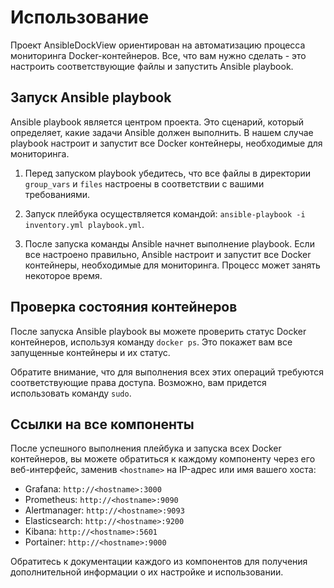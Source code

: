 # Использование

Проект AnsibleDockView ориентирован на автоматизацию процесса мониторинга Docker-контейнеров. Все, что вам нужно сделать - это настроить соответствующие файлы и запустить Ansible playbook.

## Запуск Ansible playbook

Ansible playbook является центром проекта. Это сценарий, который определяет, какие задачи Ansible должен выполнить. В нашем случае playbook настроит и запустит все Docker контейнеры, необходимые для мониторинга.

1. Перед запуском playbook убедитесь, что все файлы в директории `group_vars` и `files` настроены в соответствии с вашими требованиями.

2. Запуск плейбука осуществляется командой: `ansible-playbook -i inventory.yml playbook.yml`. 

3. После запуска команды Ansible начнет выполнение playbook. Если все настроено правильно, Ansible настроит и запустит все Docker контейнеры, необходимые для мониторинга. Процесс может занять некоторое время.

## Проверка состояния контейнеров

После запуска Ansible playbook вы можете проверить статус Docker контейнеров, используя команду `docker ps`. Это покажет вам все запущенные контейнеры и их статус.

Обратите внимание, что для выполнения всех этих операций требуются соответствующие права доступа. Возможно, вам придется использовать команду `sudo`.

## Ссылки на все компоненты

После успешного выполнения плейбука и запуска всех Docker контейнеров, вы можете обратиться к каждому компоненту через его веб-интерфейс, заменив `<hostname>` на IP-адрес или имя вашего хоста:

- Grafana: `http://<hostname>:3000`
- Prometheus: `http://<hostname>:9090`
- Alertmanager: `http://<hostname>:9093`
- Elasticsearch: `http://<hostname>:9200`
- Kibana: `http://<hostname>:5601`
- Portainer: `http://<hostname>:9000`

Обратитесь к документации каждого из компонентов для получения дополнительной информации о их настройке и использовании.
